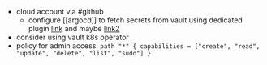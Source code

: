 - cloud account via #github
	- configure [[argocd]] to fetch secrets from vault using dedicated plugin [link](https://argocd-vault-plugin.readthedocs.io/en/stable/) and maybe [link2](https://scribe.citizen4.eu/argocd-secret-management-with-argocd-vault-plugin-539f104aff05)
- consider using vault k8s operator
- policy for admin access:
  ``path "*" {
  capabilities = ["create", "read", "update", "delete", "list", "sudo"]
  }``